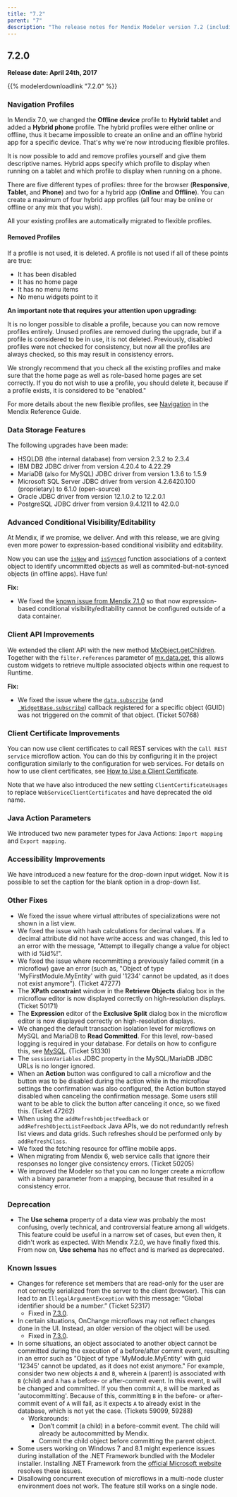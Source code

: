 ```yaml
---
title: "7.2"
parent: "7"
description: "The release notes for Mendix Modeler version 7.2 (including all patches) with details on new features, bug fixes, and known issues."
---
```


## 7.2.0

**Release date: April 24th, 2017**

{{% modelerdownloadlink "7.2.0" %}}

### Navigation Profiles

In Mendix 7.0, we changed the **Offline device** profile to **Hybrid tablet** and added a **Hybrid phone** profile. The hybrid profiles were either online or offline, thus it became impossible to create an online and an offline hybrid app for a specific device. That's why we're now introducing flexible profiles.

It is now possible to add and remove profiles yourself and give them descriptive names. Hybrid apps specify which profile to display when running on a tablet and which profile to display when running on a phone.

There are five different types of profiles: three for the browser (**Responsive**, **Tablet**, and **Phone**) and two for a hybrid app (**Online** and **Offline**). You can create a maximum of four hybrid app profiles (all four may be online or offline or any mix that you wish).

All your existing profiles are automatically migrated to flexible profiles.

#### Removed Profiles

If a profile is not used, it is deleted. A profile is not used if all of these points are true:

* It has been disabled
* It has no home page
* It has no menu items
* No menu widgets point to it

**An important note that requires your attention upon upgrading:**

It is no longer possible to disable a profile, because you can now remove profiles entirely. Unused profiles are removed during the upgrade, but if a profile is considered to be in use, it is not deleted. Previously, disabled profiles were not checked for consistency, but now all the profiles are always checked, so this may result in consistency errors.

We strongly recommend that you check all the existing profiles and make sure that the home page as well as role-based home pages are set correctly. If you do not wish to use a profile, you should delete it, because if a profile exists, it is considered to be "enabled."

For more details about the new flexible profiles, see [Navigation](/refguide7/navigation) in the Mendix Reference Guide.

### Data Storage Features

The following upgrades have been made:

* HSQLDB (the internal database) from version 2.3.2 to 2.3.4
* IBM DB2 JDBC driver from version 4.20.4 to 4.22.29
* MariaDB (also for MySQL) JDBC driver from version 1.3.6 to 1.5.9
* Microsoft SQL Server JDBC driver from version 4.2.6420.100 (proprietary) to 6.1.0 (open-source)
* Oracle JDBC driver from version 12.1.0.2 to 12.2.0.1
* PostgreSQL JDBC driver from version 9.4.1211 to 42.0.0

### Advanced Conditional Visibility/Editability<a name="RN720"></a>

At Mendix, if we promise, we deliver. And with this release, we are giving even more power to expression-based conditional visibility and editability.

Now you can use the [`isNew`](/refguide/special-checks#new) and [`isSynced`](/refguide/special-checks#synced) function associations of a context object to identify uncommitted objects as well as commited-but-not-synced objects (in offline apps). Have fun!

**Fix:**

* We fixed the [known issue from Mendix 7.1.0](7.1#KI710) so that now expression-based conditional visibility/editability cannot be configured outside of a data container.

### Client API Improvements

We extended the client API with the new method [MxObject.getChildren](https://apidocs.mendix.com/7/client/mendix_lib_MxObject.html#getChildren). Together with the `filter.references` parameter of [mx.data.get](https://apidocs.mendix.com/7/client/mx.data.html#.get), this allows custom widgets to retrieve multiple associated objects within one request to Runtime.

**Fix:**

* We fixed the issue where the [`data.subscribe`](https://apidocs.mendix.com/7/client/mx.data.html#.subscribe) (and [`_WidgetBase.subscribe`](https://apidocs.mendix.com/7/client/mxui_widget__WidgetBase.html#subscribe)) callback registered for a specific object (GUID) was not triggered on the commit of that object. (Ticket 50768)

### Client Certificate Improvements

You can now use client certificates to call REST services with the `Call REST service` microflow action. You can do this by configuring it in the project configuration similarly to the configuration for web services. For details on how to use client certificates, see [How to Use a Client Certificate](/howto7/integration/use-a-client-certificate).

Note that we have also introduced the new setting `ClientCertificateUsages` to replace `WebServiceClientCertificates` and have deprecated the old name.

### Java Action Parameters

We introduced two new parameter types for Java Actions: `Import mapping` and `Export mapping`.

### Accessibility Improvements

We have introduced a new feature for the drop-down input widget. Now it is possible to set the caption for the blank option in a drop-down list.

### Other Fixes

* We fixed the issue where virtual attributes of specializations were not shown in a list view.
* We fixed the issue with hash calculations for decimal values. If a decimal attribute did not have write access and was changed, this led to an error with the message, "Attempt to illegally change a value for object with id %id%!".
* We fixed the issue where recommitting a previously failed commit (in a microflow) gave an error (such as, "Object of type 'MyFirstModule.MyEntity' with guid '1234' cannot be updated, as it does not exist anymore"). (Ticket 47277)
* The **XPath constraint** window in the **Retrieve Objects** dialog box in the microflow editor is now displayed correctly on high-resolution displays. (Ticket 50171)
* The **Expression** editor of the **Exclusive Split** dialog box in the microflow editor is now displayed correctly on high-resolution displays.
* We changed the default transaction isolation level for microflows on MySQL and MariaDB to **Read Committed**. For this level, row-based logging is required in your database. For details on how to configure this, see [MySQL](/refguide7/mysql). (Ticket 51330)
* The `sessionVariables` JDBC property in the MySQL/MariaDB JDBC URLs is no longer ignored.
* When an **Action** button was configured to call a microflow and the button was to be disabled during the action while in the microflow settings the confirmation was also configured, the Action button stayed disabled when canceling the confirmation message. Some users still want to be able to click the button after canceling it once, so we fixed this. (Ticket 47262)
* When using the `addRefreshObjectFeedback` or `addRefreshObjectListFeedback` Java APIs, we do not redundantly refresh list views and data grids. Such refreshes should be performed only by `addRefreshClass`.
* We fixed the fetching resource for offline mobile apps.
* When migrating from Mendix 6, web service calls that ignore their responses no longer give consistency errors. (Ticket 50205)
* We improved the Modeler so that you can no longer create a microflow with a binary parameter from a mapping, because that resulted in a consistency error.

### Deprecation

* The **Use schema** property of a data view was probably the most confusing, overly technical, and controversial feature among all widgets. This feature could be useful in a narrow set of cases, but even then, it didn't work as expected. With Mendix 7.2.0, we have finally fixed this. From now on, **Use schema** has no effect and is marked as deprecated.

### Known Issues

* Changes for reference set members that are read-only for the user are not correctly serialized from the server to the client (browser). This can lead to an `IllegalArgumentException` with this message: “Global identifier should be a number.” (Ticket 52317)
    * Fixed in [7.3.0](7.3#RN730).
* In certain situations, OnChange microflows may not reflect changes done in the UI. Instead, an older version of the object will be used.
    * Fixed in [7.3.0](7.3).
* In some situations, an object associated to another object cannot be committed during the execution of a before/after commit event, resulting in an error such as "Object of type 'MyModule.MyEntity' with guid '12345' cannot be updated, as it does not exist anymore." For example, consider two new objects `A` and `B`, wherein `A` (parent) is associated with `B` (child) and `A` has a before- or after-commit event. In this event, `B` will be changed and committed. If you then commit `A`, `B` will be marked as 'autocommitting'. Because of this, committing `B` in the before- or after-commit event of `A` will fail, as it expects `A` to already exist in the database, which is not yet the case. (Tickets 59099, 59288)
  * Workarounds:
	* Don’t commit (a child) in a before-commit event. The child will already be autocommitted by Mendix.
    * Commit the child object before committing the parent object.
* Some users working on Windows 7 and 8.1 might experience issues during installation of the .NET Framework bundled with the Modeler installer. Installing .NET Framework from the [official Microsoft website](https://www.microsoft.com/en-us/download/details.aspx?id=53345) resolves these issues.
* Disallowing concurrent execution of microflows in a multi-node cluster environment does not work. The feature still works on a single node.
